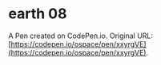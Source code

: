 # earth 08

A Pen created on CodePen.io. Original URL: [https://codepen.io/ospace/pen/xxyrgVE](https://codepen.io/ospace/pen/xxyrgVE).

